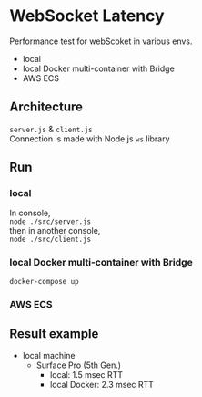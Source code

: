 # WebSocket Latency

Performance test for webScoket in various envs.

- local
- local Docker multi-container with Bridge
- AWS ECS

## Architecture

`server.js` & `client.js`  
Connection is made with Node.js `ws` library

## Run

### local

In console,  
`node ./src/server.js`  
then in another console,  
`node ./src/client.js`

### local Docker multi-container with Bridge

`docker-compose up`

### AWS ECS

## Result example

- local machine
  - Surface Pro (5th Gen.)
    - local: 1.5 msec RTT
    - local Docker: 2.3 msec RTT
